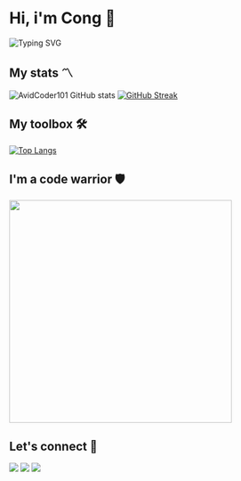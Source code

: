 # Hi, i'm Cong :wave:
![Typing SVG](https://readme-typing-svg.herokuapp.com?font=Architects+Daughter&color=7AF79A&size=30&lines=So+glad+we+met!)
## My stats :part_alternation_mark:
![AvidCoder101 GitHub stats](https://github-readme-stats.vercel.app/api?username=NooberCong&show_icons=true&theme=dark)
[![GitHub Streak](https://github-readme-streak-stats.herokuapp.com/?user=NooberCong&theme=dark)](https://git.io/streak-stats)
## My toolbox :hammer_and_wrench:
[![Top Langs](https://github-readme-stats.vercel.app/api/top-langs/?username=NooberCong&layout=compact&theme=dark)](https://github.com/anuraghazra/github-readme-stats)
## I'm a code warrior :shield:
[<img src= "https://www.codewars.com/users/NooberCong/badges/large" width= "400"/>](https://www.codewars.com/users/NooberCong)
## Let's connect :handshake:	
<a href="https://www.linkedin.com/in/nguy%E1%BB%85n-th%C3%A0nh-c%C3%B4ng-20a7a9174/"><img src="https://img.shields.io/badge/-Nguyen%20Thanh%20Cong-0077B5?style=flat&logo=Linkedin&logoColor=white"/></a>
<a href="https://www.facebook.com/toseetheworldistolive/"><img src="https://img.shields.io/badge/-Nguyen%20Thanh%20Cong-1877F2?style=flat&logo=Facebook&logoColor=white"/></a>
<a href="mailto:noobercong@gmail.com"><img src="https://img.shields.io/badge/-noobercong@gmail.com-D14836?style=flat&logo=Gmail&logoColor=white"/></a>
